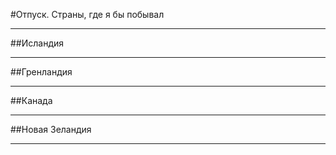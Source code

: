 #Отпуск. Страны, где я бы побывал

---

##Исландия

---

##Гренландия

---

##Канада

---

##Новая Зеландия

---
